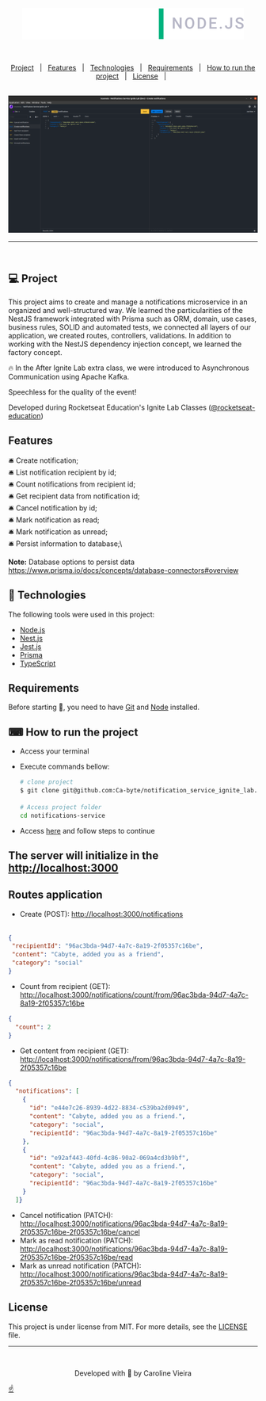 <div align="center" id="top">
<p>
  <img alt="" src="./public/logo-ignite-lab-nodejs.svg">
</p>

<br>
<p align="center">
  <a href="#project">Project</a> &#xa0; | &#xa0;
  <a href="#features">Features</a> &#xa0; | &#xa0;
  <a href="#technologies">Technologies</a> &#xa0; | &#xa0;
  <a href="#requirements">Requirements</a> &#xa0; | &#xa0;
  <a href="#how to run the project">How to run the project</a> &#xa0; | &#xa0;
  <a href="#license">License</a> &#xa0; | &#xa0;
</p>

<br>
  <img src="./public/ignite-lab-insomnia.png" width="1100px" alt="Notifications Service" />
</div>


---

<br>

## 💻 Project

This project aims to create and manage a notifications microservice in an organized and well-structured way.
We learned the particularities of the NestJS framework integrated with Prisma such as ORM, domain, use cases, business rules, SOLID and automated tests, we connected all layers of our application, we created routes, controllers, validations.
In addition to working with the NestJS dependency injection concept, we learned the factory concept.

:fire: In the After Ignite Lab extra class, we were introduced to Asynchronous Communication using Apache Kafka.

Speechless for the quality of the event!

Developed during Rocketseat Education's Ignite Lab Classes ([@rocketseat-education](https://github.com/rocketseat-education))

## Features ##

:bellhop_bell: Create notification;\
:bellhop_bell: List notification recipient by id;\
:bellhop_bell: Count notifications from recipient id;\
:bellhop_bell: Get recipient data from notification id;\
:bellhop_bell: Cancel notification by id;\
:bellhop_bell: Mark notification as read;\
:bellhop_bell: Mark notification as unread;\
:bellhop_bell: Persist information to database;\

**Note:**
Database options to persist data <https://www.prisma.io/docs/concepts/database-connectors#overview>

## 🚀 Technologies ##

The following tools were used in this project:

- [Node.js](https://nodejs.org/)
- [Nest.js](https://nestjs.com/)
- [Jest.js](https://jestjs.io/)
- [Prisma](https://www.prisma.io/)
- [TypeScript](https://www.typescriptlang.org/)

## Requirements ##

Before starting :checkered_flag:, you need to have [Git](https://git-scm.com) and [Node](https://nodejs.org/en/) installed.

## ⌨ How to run the project ##

- Access your terminal
- Execute commands bellow:

  ```bash
  # clone project
  $ git clone git@github.com:Ca-byte/notification_service_ignite_lab.git

  # Access project folder 
  cd notifications-service
  ```

- Access [here](README-NESTJS.md) and follow steps to continue

## The server will initialize in the <http://localhost:3000>

## Routes application ##

- Create (POST): <http://localhost:3000/notifications>

```json

{
 "recipientId": "96ac3bda-94d7-4a7c-8a19-2f05357c16be",
 "content": "Cabyte, added you as a friend",
 "category": "social"
}

```

- Count from recipient (GET): <http://localhost:3000/notifications/count/from/96ac3bda-94d7-4a7c-8a19-2f05357c16be>

```json
{
  "count": 2
}
```

- Get content from recipient (GET): <http://localhost:3000/notifications/from/96ac3bda-94d7-4a7c-8a19-2f05357c16be>

```json
{
  "notifications": [
    {
      "id": "e44e7c26-8939-4d22-8834-c539ba2d0949",
      "content": "Cabyte, added you as a friend.",
      "category": "social",
      "recipientId": "96ac3bda-94d7-4a7c-8a19-2f05357c16be"
    },
    {
      "id": "e92af443-40fd-4c86-90a2-069a4cd3b9bf",
      "content": "Cabyte, added you as a friend.",
      "category": "social",
      "recipientId": "96ac3bda-94d7-4a7c-8a19-2f05357c16be"
    }
  ]}
```

- Cancel notification (PATCH): <http://localhost:3000/notifications/96ac3bda-94d7-4a7c-8a19-2f05357c16be-2f05357c16be/cancel>
- Mark as read notification (PATCH): <http://localhost:3000/notifications/96ac3bda-94d7-4a7c-8a19-2f05357c16be-2f05357c16be/read>
- Mark as unread notification (PATCH): <http://localhost:3000/notifications/96ac3bda-94d7-4a7c-8a19-2f05357c16be-2f05357c16be/unread>

## License ##

This project is under license from MIT. For more details, see the [LICENSE](LICENSE.md) file.

---


<br>

<p align="center">Developed with 💜 by Caroline Vieira</p>



<a href="#top">☝</a>

